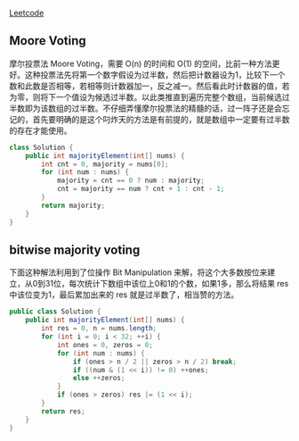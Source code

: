 [Leetcode](https://leetcode.com/problems/majority-element/)

## Moore Voting

摩尔投票法 Moore Voting，需要 O(n) 的时间和 O(1) 的空间，比前一种方法更好。这种投票法先将第一个数字假设为过半数，然后把计数器设为1，比较下一个数和此数是否相等，若相等则计数器加一，反之减一。然后看此时计数器的值，若为零，则将下一个值设为候选过半数。以此类推直到遍历完整个数组，当前候选过半数即为该数组的过半数。不仔细弄懂摩尔投票法的精髓的话，过一阵子还是会忘记的，首先要明确的是这个叼炸天的方法是有前提的，就是数组中一定要有过半数的存在才能使用。
```java
class Solution {
    public int majorityElement(int[] nums) {
        int cnt = 0, majority = nums[0];
        for (int num : nums) {
            majority = cnt == 0 ? num : majority;
            cnt = majority == num ? cnt + 1 : cnt - 1;
        }
        return majority;
    }
}
```

## bitwise majority voting

下面这种解法利用到了位操作 Bit Manipulation 来解，将这个大多数按位来建立，从0到31位，每次统计下数组中该位上0和1的个数，如果1多，那么将结果 res 中该位变为1，最后累加出来的 res 就是过半数了，相当赞的方法。

```java
public class Solution {
    public int majorityElement(int[] nums) {
        int res = 0, n = nums.length;
        for (int i = 0; i < 32; ++i) {
            int ones = 0, zeros = 0;
            for (int num : nums) {
                if (ones > n / 2 || zeros > n / 2) break;
                if ((num & (1 << i)) != 0) ++ones;
                else ++zeros;
            }
            if (ones > zeros) res |= (1 << i);
        }
        return res;
    }
}
```
